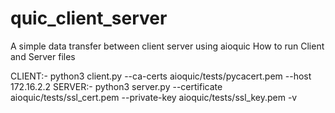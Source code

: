 # quic_client_server
A simple data transfer between client server using aioquic 
How to run Client and Server files

CLIENT:- python3 client.py --ca-certs aioquic/tests/pycacert.pem --host 172.16.2.2 
SERVER:- python3 server.py --certificate aioquic/tests/ssl_cert.pem --private-key aioquic/tests/ssl_key.pem -v 
